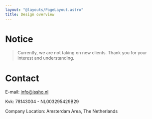 ```yaml
---
layout: "@layouts/PageLayout.astro"
title: Design overview
---
```


# Notice

> Currently, we are not taking on new clients. Thank you for your interest and understanding.

# Contact

<p>E-mail:
<a href="mailto:info@issho.nl">info@issho.nl</a>
 </p>

<p>Kvk:
78143004 - NL003295429B29
 </p>

 <p>
 Company Location: 
Amsterdam Area, The Netherlands
 </p>
